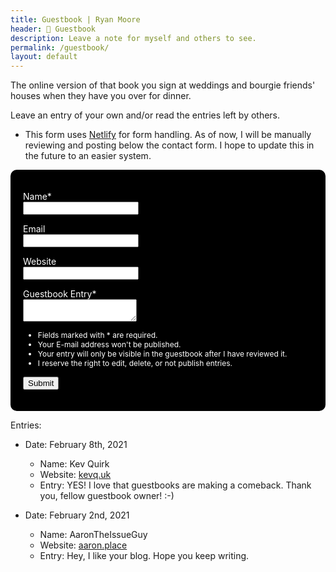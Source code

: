 ```yaml
---
title: Guestbook | Ryan Moore
header: 💬 Guestbook
description: Leave a note for myself and others to see.
permalink: /guestbook/
layout: default
---
```


The online version of that book you sign at weddings and bourgie friends' houses when
they have you over for dinner.

Leave an entry of your own and/or read the entries left by others.

* This form uses <a href="https://www.netlify.com/">Netlify</a> for form handling.
As of now, I will be manually reviewing and posting below the contact form.
I hope to update this in the future to an easier system.

<div style="background-color:black;color:white;padding:20px;border-radius:10px;">
<form method="POST" name = "guestbook" data-netlify="true">  
 <p>  
   <label>Name*</label><br>  
   <input type="text" name="name">  
 </p>  
 <p>  
   <label>Email</label><br>  
   <input type="email" name="email">  
 </p>  
 <p>  
   <label>Website</label><br>  
   <input type="text" name="website">  
 </p>  
 <p>  
   <label>Guestbook Entry*</label><br>  
   <textarea name = "guestbook-entry"></textarea>  
 </p>
 <ul>
   <li style="color:white;font-size:12px">Fields marked with * are required.</li>
   <li style="color:white;font-size:12px">Your E-mail address won't be published.</li>
   <li style="color:white;font-size:12px">Your entry will only be visible in the guestbook after I have reviewed it.</li>
   <li style="color:white;font-size:12px">I reserve the right to edit, delete, or not publish entries.</li>
 </ul>
 <button type="submit">Submit</button>
</form>
</div>

Entries:

<p>
<ul>
  <li>Date: February 8th, 2021</li>
  <ul>
  <li>Name: Kev Quirk</li>
  <li>Website: <a href="https://kevq.uk">kevq.uk</a></li>
  <li>Entry: YES! I love that guestbooks are making a comeback. Thank you, fellow guestbook owner! :-)</li>
</ul></ul>
</p>

<p>
<ul>
  <li>Date: February 2nd, 2021</li>
  <ul>
  <li>Name: AaronTheIssueGuy</li>
  <li>Website: <a href="http://aaron.place//">aaron.place</a></li>
  <li>Entry: Hey, I like your blog. Hope you keep writing.</li>
</ul></ul>
</p>
